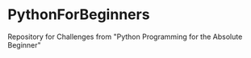 # PythonForBeginners
Repository for Challenges from "Python Programming for the Absolute Beginner" 
